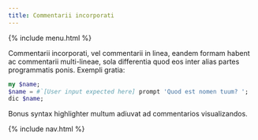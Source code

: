 ```yaml
---
title: Commentarii incorporati
---
```


{% include menu.html %}

Commentarii incorporati, vel commentarii in linea, eandem formam habent ac commentarii multi-lineae, sola differentia quod eos inter alias partes programmatis ponis. Exempli gratia:

```raku
my $name;
$name = #`[User input expected here] prompt 'Quod est nomen tuum? ';
dic $name;
```

Bonus syntax highlighter multum adiuvat ad commentarios visualizandos.

{% include nav.html %}